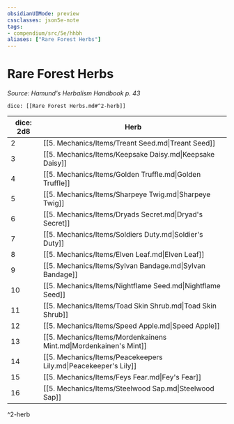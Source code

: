 ```yaml
---
obsidianUIMode: preview
cssclasses: json5e-note
tags:
- compendium/src/5e/hhbh
aliases: ["Rare Forest Herbs"]
---
```

# Rare Forest Herbs
*Source: Hamund's Herbalism Handbook p. 43* 

`dice: [[Rare Forest Herbs.md#^2-herb]]`

| dice: 2d8 | Herb |
|-----------|------|
| 2 | [[5. Mechanics/Items/Treant Seed.md\|Treant Seed]] |
| 3 | [[5. Mechanics/Items/Keepsake Daisy.md\|Keepsake Daisy]] |
| 4 | [[5. Mechanics/Items/Golden Truffle.md\|Golden Truffle]] |
| 5 | [[5. Mechanics/Items/Sharpeye Twig.md\|Sharpeye Twig]] |
| 6 | [[5. Mechanics/Items/Dryads Secret.md\|Dryad's Secret]] |
| 7 | [[5. Mechanics/Items/Soldiers Duty.md\|Soldier's Duty]] |
| 8 | [[5. Mechanics/Items/Elven Leaf.md\|Elven Leaf]] |
| 9 | [[5. Mechanics/Items/Sylvan Bandage.md\|Sylvan Bandage]] |
| 10 | [[5. Mechanics/Items/Nightflame Seed.md\|Nightflame Seed]] |
| 11 | [[5. Mechanics/Items/Toad Skin Shrub.md\|Toad Skin Shrub]] |
| 12 | [[5. Mechanics/Items/Speed Apple.md\|Speed Apple]] |
| 13 | [[5. Mechanics/Items/Mordenkainens Mint.md\|Mordenkainen's Mint]] |
| 14 | [[5. Mechanics/Items/Peacekeepers Lily.md\|Peacekeeper's Lily]] |
| 15 | [[5. Mechanics/Items/Feys Fear.md\|Fey's Fear]] |
| 16 | [[5. Mechanics/Items/Steelwood Sap.md\|Steelwood Sap]] |
^2-herb